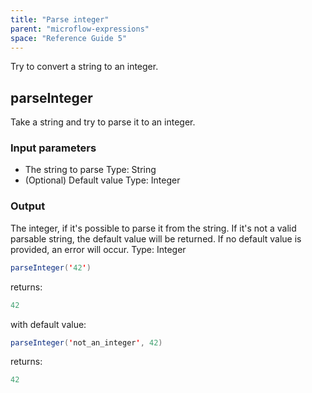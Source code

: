 ```yaml
---
title: "Parse integer"
parent: "microflow-expressions"
space: "Reference Guide 5"
---
```



Try to convert a string to an integer.

## parseInteger

Take a string and try to parse it to an integer.

### Input parameters

*   The string to parse
    Type: String
*   (Optional) Default value
    Type: Integer

### Output

The integer, if it's possible to parse it from the string. If it's not a valid parsable string, the default value will be returned. If no default value is provided, an error will occur.
Type: Integer

```java
parseInteger('42')

```

returns:

```java
42

```

with default value:

```java
parseInteger('not_an_integer', 42)

```

returns:

```java
42

```
